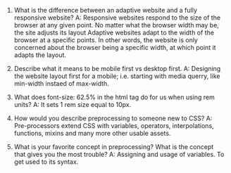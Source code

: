 1. What is the difference between an adaptive website and a fully responsive website?
 A: Responsive websites respond to the size of the browser at any given point.
No matter what the browser width may be, the site adjusts its layout
Adaptive websites adapt to the width of the browser at a specific points. In other words, the website is only concerned about the browser being a specific width, at which point it adapts the layout.

2. Describe what it means to be mobile first vs desktop first.
 A: Designing the website layout first for a mobile; i.e. starting with media querry, like min-width instaed of max-width.

3. What does font-size: 62.5% in the html tag do for us when using rem units? 
 A: It sets 1 rem size equal to 10px.

4. How would you describe preprocessing to someone new to CSS?
 A: Pre-processors extend CSS with variables, operators, interpolations, functions, mixins and many more other usable assets.

5. What is your favorite concept in preprocessing? What is the concept that gives you the most trouble?
 A: Assigning  and usage of variables. To get used to its syntax.
